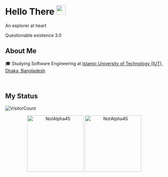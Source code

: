 <h1>Hello There <img src = "https://raw.githubusercontent.com/MartinHeinz/MartinHeinz/master/wave.gif" width = 30px></h1>

<p>An explorer at heart</p>
<p>Questionable existence 3.0</p>

## About Me

🎓 Studying Software Engineering at <a href="https://www.iutoic-dhaka.edu/">Islamic University of Technology (IUT), Dhaka, Bangladesh</a>

<br>

## My Status

![VisitorCount](https://profile-counter.glitch.me/NotAlpha45/count.svg)

<p align="center"><img height="180em" src="https://github-readme-stats.vercel.app/api?username=NotAlpha45&hide_border=true&count_private=true&show_icons=true&theme=radical" alt="NotAlpha45" align = "center"/>
<img height="180em" src="https://github-readme-stats.vercel.app/api/top-langs?username=NotAlpha45&show_icons=true&locale=en&layout=compact&hide_border=true&theme=radical" alt="NotAlpha45" align = "center"/></p>
